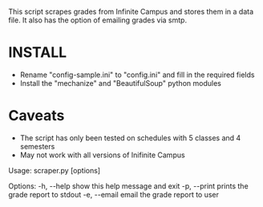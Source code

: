 This script scrapes grades from Infinite Campus and stores them in a data file.  It also has the option of emailing grades via smtp.

INSTALL
=======
* Rename "config-sample.ini" to "config.ini" and fill in the required fields
* Install the "mechanize" and "BeautifulSoup" python modules

Caveats
=======
* The script has only been tested on schedules with 5 classes and 4 semesters
* May not work with all versions of Inifinite Campus

Usage: scraper.py [options]

Options:
  -h, --help   show this help message and exit
  -p, --print  prints the grade report to stdout
  -e, --email  email the grade report to user
